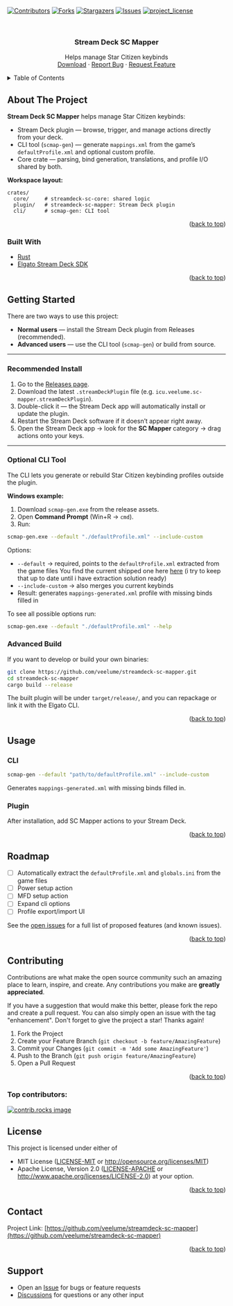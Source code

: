 <!-- Improved compatibility of back to top link: See: https://github.com/othneildrew/Best-README-Template/pull/73 -->
<a id="readme-top"></a>
<!--
*** Thanks for checking out the Best-README-Template. If you have a suggestion
*** that would make this better, please fork the repo and create a pull request
*** or simply open an issue with the tag "enhancement".
*** Don't forget to give the project a star!
*** Thanks again! Now go create something AMAZING! :D
-->



<!-- PROJECT SHIELDS -->
<!--
*** I'm using markdown "reference style" links for readability.
*** Reference links are enclosed in brackets [ ] instead of parentheses ( ).
*** See the bottom of this document for the declaration of the reference variables
*** for contributors-url, forks-url, etc. This is an optional, concise syntax you may use.
*** https://www.markdownguide.org/basic-syntax/#reference-style-links
-->
[![Contributors][contributors-shield]][contributors-url]
[![Forks][forks-shield]][forks-url]
[![Stargazers][stars-shield]][stars-url]
[![Issues][issues-shield]][issues-url]
[![project_license][license-shield]][license-url]
<!-- [![LinkedIn][linkedin-shield]][linkedin-url] -->



<!-- PROJECT LOGO -->
<br />
<div align="center">
  <!-- <a href="https://github.com/veelume/streamdeck-sc-mapper">
    <img src="images/logo.png" alt="Logo" width="80" height="80">
  </a> -->

<h3 align="center">Stream Deck SC Mapper</h3>

  <p align="center">
    Helps manage Star Citizen keybinds
    <br />
    <!-- <a href="https://github.com/veelume/streamdeck-sc-mapper"><strong>Explore the docs »</strong></a> -->
    <!-- <br /> -->
    <!-- <br /> -->
    <a href="https://github.com/veelume/streamdeck-sc-mapper/releases/latest">Download</a>
    &middot;
    <a href="https://github.com/veelume/streamdeck-sc-mapper/issues/new?labels=bug&template=bug-report---.md">Report Bug</a>
    &middot;
    <a href="https://github.com/veelume/streamdeck-sc-mapper/issues/new?labels=enhancement&template=feature-request---.md">Request Feature</a>
  </p>
</div>



<!-- TABLE OF CONTENTS -->
<details>
  <summary>Table of Contents</summary>
  <ol>
    <li>
      <a href="#about-the-project">About The Project</a>
      <ul>
        <li><a href="#built-with">Built With</a></li>
      </ul>
    </li>
    <li>
      <a href="#getting-started">Getting Started</a>
      <ul>
        <li><a href="#recommended-install">Recommended Install</a></li>
        <li><a href="#optional-cli-tool">Optional CLI Tool</a></li>
        <li><a href="#advanced-build">Advanced Build</a></li>
      </ul>
    </li>
    <li><a href="#usage">Usage</a></li>
    <li><a href="#roadmap">Roadmap</a></li>
    <li><a href="#contributing">Contributing</a></li>
    <li><a href="#license">License</a></li>
    <li><a href="#contact">Contact</a></li>
    <li><a href="#support">Support</a></li>
    <!-- <li><a href="#acknowledgments">Acknowledgments</a></li> -->
  </ol>
</details>



<!-- ABOUT THE PROJECT -->
## About The Project

<!-- [![Product Name Screen Shot][product-screenshot]](https://example.com) -->

**Stream Deck SC Mapper** helps manage Star Citizen keybinds:

- Stream Deck plugin — browse, trigger, and manage actions directly from your deck.
- CLI tool (`scmap-gen`) — generate `mappings.xml` from the game’s `defaultProfile.xml` and optional custom profile.
- Core crate — parsing, bind generation, translations, and profile I/O shared by both.

**Workspace layout:**

```
crates/
  core/     # streamdeck-sc-core: shared logic
  plugin/   # streamdeck-sc-mapper: Stream Deck plugin
  cli/      # scmap-gen: CLI tool
```

<p align="right">(<a href="#readme-top">back to top</a>)</p>



### Built With

- [Rust](https://www.rust-lang.org/)
- [Elgato Stream Deck SDK](https://developer.elgato.com/documentation/stream-deck/sdk/overview/)

<p align="right">(<a href="#readme-top">back to top</a>)</p>



<!-- GETTING STARTED -->
## Getting Started

There are two ways to use this project:
- **Normal users** — install the Stream Deck plugin from Releases (recommended).
- **Advanced users** — use the CLI tool (`scmap-gen`) or build from source.

---

### Recommended Install

1. Go to the [Releases page](https://github.com/veelume/streamdeck-sc-mapper/releases).
2. Download the latest `.streamDeckPlugin` file (e.g. `icu.veelume.sc-mapper.streamDeckPlugin`).
3. Double-click it — the Stream Deck app will automatically install or update the plugin.
4. Restart the Stream Deck software if it doesn’t appear right away.
5. Open the Stream Deck app → look for the **SC Mapper** category → drag actions onto your keys.

---

### Optional CLI Tool

The CLI lets you generate or rebuild Star Citizen keybinding profiles outside the plugin.

**Windows example:**

1. Download `scmap-gen.exe` from the release assets.
2. Open **Command Prompt** (Win+R → `cmd`).
3. Run:

```sh
scmap-gen.exe --default "./defaultProfile.xml" --include-custom
```

Options:
- `--default` -> required, points to the `defaultProfile.xml` extracted from the game files
You find the current shipped one here [here](https://github.com/VeeLume/streamdeck-sc-mapper/blob/main/icu.veelume.sc-mapper.sdPlugin/defaultProfile.xml) (i try to keep that up to date until i have extraction solution ready)
- `--include-custom` -> also merges you current keybinds
- Result: generates `mappings-generated.xml` profile with missing binds filled in

To see all possible options run:
```sh
scmap-gen.exe --default "./defaultProfile.xml" --help
```

### Advanced Build

If you want to develop or build your own binaries:
```sh
git clone https://github.com/veelume/streamdeck-sc-mapper.git
cd streamdeck-sc-mapper
cargo build --release
```

The built plugin will be under `target/release/`, and you can repackage or link it with the Elgato CLI.

<p align="right">(<a href="#readme-top">back to top</a>)</p>

<!-- USAGE EXAMPLES -->
## Usage

### CLI

```sh
scmap-gen --default "path/to/defaultProfile.xml" --include-custom
```

Generates `mappings-generated.xml` with missing binds filled in.

### Plugin

After installation, add SC Mapper actions to your Stream Deck.

<p align="right">(<a href="#readme-top">back to top</a>)</p>

<!-- ROADMAP -->
## Roadmap

- [ ] Automatically extract the `defaultProfile.xml` and `globals.ini` from the game files
- [ ] Power setup action
- [ ] MFD setup action
- [ ] Expand cli options
- [ ] Profile export/import UI

See the [open issues](https://github.com/veelume/streamdeck-sc-mapper/issues) for a full list of proposed features (and known issues).

<p align="right">(<a href="#readme-top">back to top</a>)</p>



<!-- CONTRIBUTING -->
## Contributing

Contributions are what make the open source community such an amazing place to learn, inspire, and create. Any contributions you make are **greatly appreciated**.

If you have a suggestion that would make this better, please fork the repo and create a pull request. You can also simply open an issue with the tag "enhancement".
Don't forget to give the project a star! Thanks again!

1. Fork the Project
2. Create your Feature Branch (`git checkout -b feature/AmazingFeature`)
3. Commit your Changes (`git commit -m 'Add some AmazingFeature'`)
4. Push to the Branch (`git push origin feature/AmazingFeature`)
5. Open a Pull Request

<p align="right">(<a href="#readme-top">back to top</a>)</p>

### Top contributors:

<a href="https://github.com/veelume/streamdeck-sc-mapper/graphs/contributors">
  <img src="https://contrib.rocks/image?repo=veelume/streamdeck-sc-mapper" alt="contrib.rocks image" />
</a>



<!-- LICENSE -->
## License

This project is licensed under either of
- MIT License ([LICENSE-MIT](LICENSE-MIT) or http://opensource.org/licenses/MIT)
- Apache License, Version 2.0 ([LICENSE-APACHE](LICENSE-APACHE) or http://www.apache.org/licenses/LICENSE-2.0)
at your option.

<p align="right">(<a href="#readme-top">back to top</a>)</p>



<!-- CONTACT -->
## Contact

<!-- Your Name - [@twitter_handle](https://twitter.com/twitter_handle) - email@email_client.com -->

Project Link: [https://github.com/veelume/streamdeck-sc-mapper](https://github.com/veelume/streamdeck-sc-mapper)

<p align="right">(<a href="#readme-top">back to top</a>)</p>


## Support
- Open an [Issue](https://github.com/veelume/streamdeck-sc-mapper/issues) for bugs or feature requests
- [Discussions](https://github.com/VeeLume/streamdeck-sc-mapper/discussions) for questions or any other input


<!-- ACKNOWLEDGMENTS -->
<!-- ## Acknowledgments

* []()
* []()
* []()

<p align="right">(<a href="#readme-top">back to top</a>)</p> -->



<!-- MARKDOWN LINKS & IMAGES -->
<!-- https://www.markdownguide.org/basic-syntax/#reference-style-links -->
[contributors-shield]: https://img.shields.io/github/contributors/veelume/streamdeck-sc-mapper.svg?style=for-the-badge
[contributors-url]: https://github.com/veelume/streamdeck-sc-mapper/graphs/contributors
[forks-shield]: https://img.shields.io/github/forks/veelume/streamdeck-sc-mapper.svg?style=for-the-badge
[forks-url]: https://github.com/veelume/streamdeck-sc-mapper/network/members
[stars-shield]: https://img.shields.io/github/stars/veelume/streamdeck-sc-mapper.svg?style=for-the-badge
[stars-url]: https://github.com/veelume/streamdeck-sc-mapper/stargazers
[issues-shield]: https://img.shields.io/github/issues/veelume/streamdeck-sc-mapper.svg?style=for-the-badge
[issues-url]: https://github.com/veelume/streamdeck-sc-mapper/issues
[license-shield]: https://img.shields.io/github/license/veelume/streamdeck-sc-mapper.svg?style=for-the-badge
[license-url]: https://github.com/VeeLume/streamdeck-sc-mapper/blob/main/LICENSE
[linkedin-shield]: https://img.shields.io/badge/-LinkedIn-black.svg?style=for-the-badge&logo=linkedin&colorB=555
[linkedin-url]: https://linkedin.com/in/linkedin_username
[product-screenshot]: images/screenshot.png
[Next.js]: https://img.shields.io/badge/next.js-000000?style=for-the-badge&logo=nextdotjs&logoColor=white
[Next-url]: https://nextjs.org/
[React.js]: https://img.shields.io/badge/React-20232A?style=for-the-badge&logo=react&logoColor=61DAFB
[React-url]: https://reactjs.org/
[Vue.js]: https://img.shields.io/badge/Vue.js-35495E?style=for-the-badge&logo=vuedotjs&logoColor=4FC08D
[Vue-url]: https://vuejs.org/
[Angular.io]: https://img.shields.io/badge/Angular-DD0031?style=for-the-badge&logo=angular&logoColor=white
[Angular-url]: https://angular.io/
[Svelte.dev]: https://img.shields.io/badge/Svelte-4A4A55?style=for-the-badge&logo=svelte&logoColor=FF3E00
[Svelte-url]: https://svelte.dev/
[Laravel.com]: https://img.shields.io/badge/Laravel-FF2D20?style=for-the-badge&logo=laravel&logoColor=white
[Laravel-url]: https://laravel.com
[Bootstrap.com]: https://img.shields.io/badge/Bootstrap-563D7C?style=for-the-badge&logo=bootstrap&logoColor=white
[Bootstrap-url]: https://getbootstrap.com
[JQuery.com]: https://img.shields.io/badge/jQuery-0769AD?style=for-the-badge&logo=jquery&logoColor=white
[JQuery-url]: https://jquery.com
